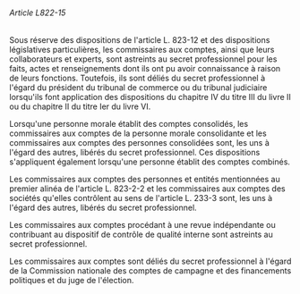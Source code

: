 ###### Article L822-15

Sous réserve des dispositions de l'article L. 823-12 et des dispositions législatives particulières, les commissaires aux comptes, ainsi que leurs collaborateurs et experts, sont astreints au secret professionnel pour les faits, actes et renseignements dont ils ont pu avoir connaissance à raison de leurs fonctions. Toutefois, ils sont déliés du secret professionnel à l'égard du président du tribunal de commerce ou du tribunal judiciaire lorsqu'ils font application des dispositions du chapitre IV du titre III du livre II ou du chapitre II du titre Ier du livre VI.

Lorsqu'une personne morale établit des comptes consolidés, les commissaires aux comptes de la personne morale consolidante et les commissaires aux comptes des personnes consolidées sont, les uns à l'égard des autres, libérés du secret professionnel. Ces dispositions s'appliquent également lorsqu'une personne établit des comptes combinés.

Les commissaires aux comptes des personnes et entités mentionnées au premier alinéa de l'article L. 823-2-2 et les commissaires aux comptes des sociétés qu'elles contrôlent au sens de l'article L. 233-3 sont, les uns à l'égard des autres, libérés du secret professionnel.

Les commissaires aux comptes procédant à une revue indépendante ou contribuant au dispositif de contrôle de qualité interne sont astreints au secret professionnel.

Les commissaires aux comptes sont déliés du secret professionnel à l'égard de la Commission nationale des comptes de campagne et des financements politiques et du juge de l'élection.

